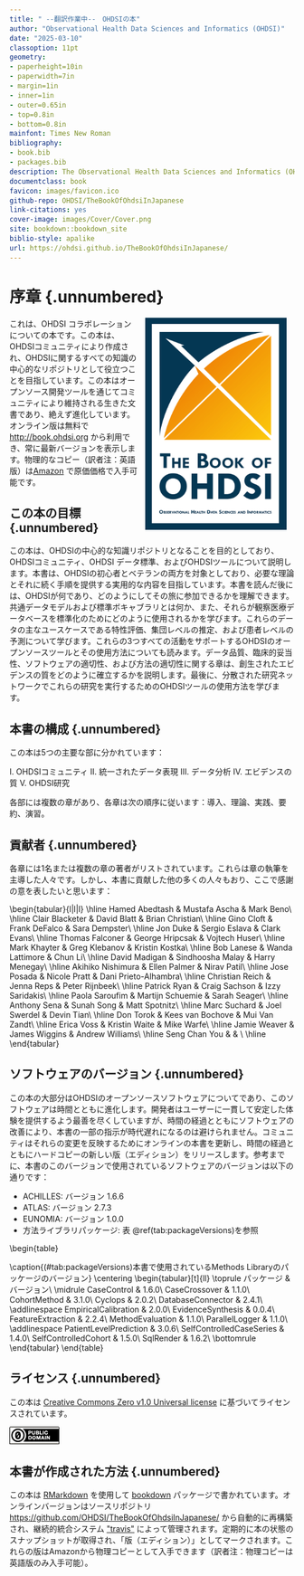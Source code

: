 ```yaml
---
title: " --翻訳作業中--　OHDSIの本"
author: "Observational Health Data Sciences and Informatics (OHDSI)"
date: "2025-03-10"
classoption: 11pt
geometry:
- paperheight=10in
- paperwidth=7in
- margin=1in
- inner=1in
- outer=0.65in
- top=0.8in
- bottom=0.8in
mainfont: Times New Roman
bibliography:
- book.bib
- packages.bib
description: The Observational Health Data Sciences and Informatics (OHDSI) についての本。OHDSIのコミュニティ、オープンスタンダードとオープンソースソフトウェアについて詳述しています。
documentclass: book
favicon: images/favicon.ico
github-repo: OHDSI/TheBookOfOhdsiInJapanese
link-citations: yes
cover-image: images/Cover/Cover.png
site: bookdown::bookdown_site
biblio-style: apalike
url: https://ohdsi.github.io/TheBookOfOhdsiInJapanese/
---
```




# 序章 {.unnumbered}

<img src="images/Cover/Cover.png" alt="カバー画像" width="250" height="375" align="right" style="margin: 0 1em 0 1em"/> これは、OHDSI コラボレーションについての本です。この本は、OHDSIコミュニティにより作成され、OHDSIに関するすべての知識の中心的なリポジトリとして役立つことを目指しています。この本はオープンソース開発ツールを通じてコミュニティにより維持される生きた文書であり、絶えず進化しています。オンライン版は無料で <http://book.ohdsi.org> から利用でき、常に最新バージョンを表示します。物理的なコピー（訳者注：英語版）は[Amazon](https://www.amazon.com/OHDSI-Observational-Health-Sciences-Informatics/dp/1088855199) で原価価格で入手可能です。

## この本の目標 {.unnumbered}

この本は、OHDSIの中心的な知識リポジトリとなることを目的としており、OHDSIコミュニティ、OHDSI データ標準、およびOHDSIツールについて説明します。本書は、OHDSIの初心者とベテランの両方を対象としており、必要な理論とそれに続く手順を提供する実用的な内容を目指しています。本書を読んだ後には、OHDSIが何であり、どのようにしてその旅に参加できるかを理解できます。共通データモデルおよび標準ボキャブラリとは何か、また、それらが観察医療データベースを標準化のためにどのように使用されるかを学びます。これらのデータの主なユースケースである特性評価、集団レベルの推定、および患者レベルの予測について学びます。これらの3つすべての活動をサポートするOHDSIのオープンソースツールとその使用方法についても読みます。データ品質、臨床的妥当性、ソフトウェアの適切性、および方法の適切性に関する章は、創生されたエビデンスの質をどのように確立するかを説明します。最後に、分散された研究ネットワークでこれらの研究を実行するためのOHDSIツールの使用方法を学びます。

## 本書の構成 {.unnumbered}

この本は5つの主要な部に分かれています：

I.  OHDSIコミュニティ
II. 統一されたデータ表現
III. データ分析
IV. エビデンスの質
V.  OHDSI研究

各部には複数の章があり、各章は次の順序に従います：導入、理論、実践、要約、演習。

## 貢献者 {.unnumbered}

各章には1名または複数の章の著者がリストされています。これらは章の執筆を主導した人々です。しかし、本書に貢献した他の多くの人々もおり、ここで感謝の意を表したいと思います：


\begin{tabular}{l|l|l}
\hline
Hamed Abedtash & Mustafa Ascha & Mark Beno\\
\hline
Clair Blacketer & David Blatt & Brian Christian\\
\hline
Gino Cloft & Frank DeFalco & Sara Dempster\\
\hline
Jon Duke & Sergio Eslava & Clark Evans\\
\hline
Thomas Falconer & George Hripcsak & Vojtech Huser\\
\hline
Mark Khayter & Greg Klebanov & Kristin Kostka\\
\hline
Bob Lanese & Wanda Lattimore & Chun Li\\
\hline
David Madigan & Sindhoosha Malay & Harry Menegay\\
\hline
Akihiko Nishimura & Ellen Palmer & Nirav Patil\\
\hline
Jose Posada & Nicole Pratt & Dani Prieto-Alhambra\\
\hline
Christian Reich & Jenna Reps & Peter Rijnbeek\\
\hline
Patrick Ryan & Craig Sachson & Izzy Saridakis\\
\hline
Paola Saroufim & Martijn Schuemie & Sarah Seager\\
\hline
Anthony Sena & Sunah Song & Matt Spotnitz\\
\hline
Marc Suchard & Joel Swerdel & Devin Tian\\
\hline
Don Torok & Kees van Bochove & Mui Van Zandt\\
\hline
Erica Voss & Kristin Waite & Mike Warfe\\
\hline
Jamie Weaver & James Wiggins & Andrew Williams\\
\hline
Seng Chan You &  & \\
\hline
\end{tabular}

## ソフトウェアのバージョン {.unnumbered}

この本の大部分はOHDSIのオープンソースソフトウェアについてであり、このソフトウェアは時間とともに進化します。開発者はユーザーに一貫して安定した体験を提供するよう最善を尽くしていますが、時間の経過とともにソフトウェアの改善により、本書の一部の指示が時代遅れになるのは避けられません。コミュニティはそれらの変更を反映するためにオンラインの本書を更新し、時間の経過とともにハードコピーの新しい版（エディション）をリリースします。参考までに、本書のこのバージョンで使用されているソフトウェアのバージョンは以下の通りです：

-   ACHILLES: バージョン 1.6.6
-   ATLAS: バージョン 2.7.3
-   EUNOMIA: バージョン 1.0.0
-   方法ライブラリパッケージ: 表 \@ref(tab:packageVersions)を参照

\begin{table}

\caption{(\#tab:packageVersions)本書で使用されているMethods Libraryのパッケージのバージョン}
\centering
\begin{tabular}[t]{ll}
\toprule
パッケージ & バージョン\\
\midrule
CaseControl & 1.6.0\\
CaseCrossover & 1.1.0\\
CohortMethod & 3.1.0\\
Cyclops & 2.0.2\\
DatabaseConnector & 2.4.1\\
\addlinespace
EmpiricalCalibration & 2.0.0\\
EvidenceSynthesis & 0.0.4\\
FeatureExtraction & 2.2.4\\
MethodEvaluation & 1.1.0\\
ParallelLogger & 1.1.0\\
\addlinespace
PatientLevelPrediction & 3.0.6\\
SelfControlledCaseSeries & 1.4.0\\
SelfControlledCohort & 1.5.0\\
SqlRender & 1.6.2\\
\bottomrule
\end{tabular}
\end{table}

## ライセンス {.unnumbered}

この本は [Creative Commons Zero v1.0 Universal license](http://creativecommons.org/publicdomain/zero/1.0/) に基づいてライセンスされています。

![](images/Preface/cc0.png)

## 本書が作成された方法 {.unnumbered}

この本は [RMarkdown](https://rmarkdown.rstudio.com) を使用して [bookdown](https://bookdown.org) パッケージで書かれています。オンラインバージョンはソースリポジトリ <https://github.com/OHDSI/TheBookOfOhdsiInJapanese/> から自動的に再構築され、継続的統合システム ["travis"](http://travis-ci.org/) によって管理されます。定期的に本の状態のスナップショットが取得され、「版（エディション）」としてマークされます。これらの版はAmazonから物理コピーとして入手できます（訳者注：物理コピーは英語版のみ入手可能）。
